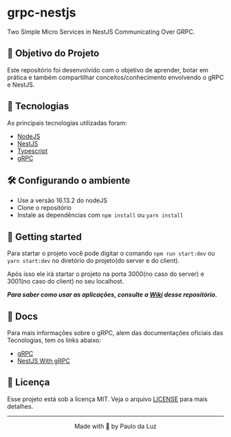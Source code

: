 # grpc-nestjs
Two Simple Micro Services in NestJS Communicating Over GRPC.

## 🚧 Objetivo do Projeto
Este repositório foi desenvolvido com o objetivo de aprender, botar em prática e também compartilhar conceitos/conhecimento envolvendo o gRPC e NestJS.

## 🧪 Tecnologias
As principais tecnologias utilizadas foram:
- [NodeJS](https://nodejs.org/en/)
- [NestJS](https://docs.nestjs.com/)
- [Typescript](https://www.typescriptlang.org/docs/)
- [gRPC](https://grpc.io/)


## 🛠️ Configurando o ambiente
 - Use a versão 16.13.2 do nodeJS
 - Clone o repositório
 - Instale as dependências com `npm install` ou `yarn install`


## 🚀 Getting started
Para startar o projeto você pode digitar o comando `npm run start:dev` ou `yarn start:dev` no diretório do projeto(do server e do client).

Após isso ele irá startar o projeto na porta 3000(no caso do server) e 3001(no caso do client) no seu localhost.

***Para saber como usar as aplicações, consulte a [Wiki](https://github.com/paulodaluz/grpc-nestjs/wiki/Como-usar%3F) desse repositório.***

## 📖 Docs
Para mais informações sobre o gRPC, alem das documentações oficiais das Tecnologias, tem os links abaixo:
- [gRPC](https://www.youtube.com/watch?v=F4t3ZBVMlvo)
- [NestJS With gRPC](https://docs.nestjs.com/microservices/grpc#grpc)


## 📜 Licença
Esse projeto está sob a licença MIT. Veja o arquivo [LICENSE](https://github.com/paulodaluz/grpc-nestjs/blob/main/LICENSE) para mais detalhes.

---

<p align="center">Made with 💜 by Paulo da Luz</p>
